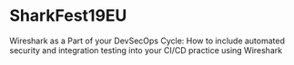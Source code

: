 # SharkFest19EU

Wireshark as a Part of your DevSecOps Cycle: How to include automated security and integration testing into your CI/CD practice using Wireshark
